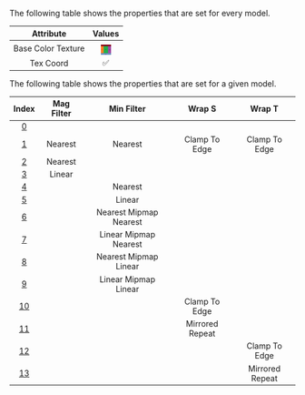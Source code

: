 The following table shows the properties that are set for every model.  

Attribute | **Values**
:---: | :---:
Base Color Texture | <img src="./TexturePlane_SamplerBaseColor.png" height="18" align="middle">
Tex Coord | :white_check_mark:
 
The following table shows the properties that are set for a given model.  

Index | Mag Filter | Min Filter | Wrap S | Wrap T
:---: | :---: | :---: | :---: | :---:
[0](./Texture_Sampler_0.gltf) |   |   |   |  
[1](./Texture_Sampler_1.gltf) | Nearest | Nearest | Clamp To Edge | Clamp To Edge
[2](./Texture_Sampler_2.gltf) | Nearest |   |   |  
[3](./Texture_Sampler_3.gltf) | Linear |   |   |  
[4](./Texture_Sampler_4.gltf) |   | Nearest |   |  
[5](./Texture_Sampler_5.gltf) |   | Linear |   |  
[6](./Texture_Sampler_6.gltf) |   | Nearest Mipmap Nearest |   |  
[7](./Texture_Sampler_7.gltf) |   | Linear Mipmap Nearest |   |  
[8](./Texture_Sampler_8.gltf) |   | Nearest Mipmap Linear |   |  
[9](./Texture_Sampler_9.gltf) |   | Linear Mipmap Linear |   |  
[10](./Texture_Sampler_10.gltf) |   |   | Clamp To Edge |  
[11](./Texture_Sampler_11.gltf) |   |   | Mirrored Repeat |  
[12](./Texture_Sampler_12.gltf) |   |   |   | Clamp To Edge
[13](./Texture_Sampler_13.gltf) |   |   |   | Mirrored Repeat
